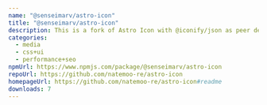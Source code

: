 ```yaml
---
name: "@senseimarv/astro-icon"
title: "@senseimarv/astro-icon"
description: This is a fork of Astro Icon with @iconify/json as peer dependency.
categories:
  - media
  - css+ui
  - performance+seo
npmUrl: https://www.npmjs.com/package/@senseimarv/astro-icon
repoUrl: https://github.com/natemoo-re/astro-icon
homepageUrl: https://github.com/natemoo-re/astro-icon#readme
downloads: 7
---
```

